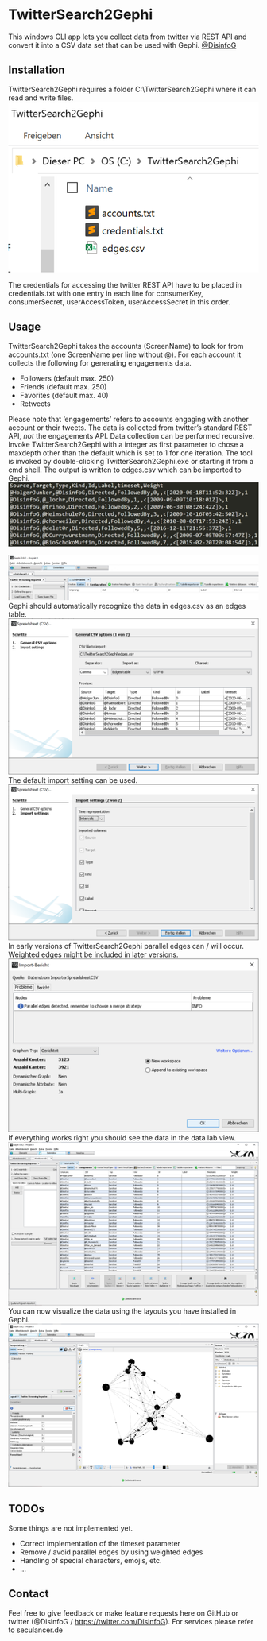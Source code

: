 # TwitterSearch2Gephi
This windows CLI app lets you collect data from twitter via REST API and convert it into a CSV data set that can be used with Gephi.
[@DisinfoG](https://twitter.com/DisinfoG)

## Installation
TwitterSearch2Gephi requires a folder C:\TwitterSearch2Gephi where it can read and write files.
![x](githubimg01.png)

The credentials for accessing the twitter REST API have to be placed in credentials.txt with one entry in each line for consumerKey, consumerSecret, userAccessToken, userAccessSecret in this order.
## Usage
TwitterSearch2Gephi takes the accounts (ScreenName) to look for from accounts.txt (one ScreenName per line without @). For each account it collects the following for generating engagements data.
*	Followers (default max. 250)
*	Friends (default max. 250)
*	Favorites (default max. 40)
*	Retweets

Please note that ‘engagements’ refers to accounts engaging with another account or their tweets. The data is collected from twitter’s standard REST API, _not_ the engagements API.
Data collection can be performed recursive. Invoke TwitterSearch2Gephi with a integer as first parameter to chose a maxdepth other than the default which is set to 1 for one iteration.
The tool is invoked by double-clicking TwitterSearch2Gephi.exe or starting it from a cmd shell. The output is written to edges.csv which can be imported to Gephi.
![x](githubimg02.png)

![x](githubimg03.png)
Gephi should automatically recognize the data in edges.csv as an edges table.
![x](githubimg04.png)
The default import setting can be used.
![x](githubimg05.png)
In early versions of TwitterSearch2Gephi parallel edges can / will occur. Weighted edges might be included in later versions.
![x](githubimg06.png)
If everything works right you should see the data in the data lab view.
![x](githubimg07.png)
You can now visualize the data using the layouts you have installed in Gephi.
![x](githubimg08.png)
## TODOs
Some things are not implemented yet.
*	Correct implementation of the timeset parameter
*	Remove / avoid parallel edges by using weighted edges
*	Handling of special characters, emojis, etc.
*	…
## Contact
Feel free to give feedback or make feature requests here on GitHub or twitter (@DisinfoG / https://twitter.com/DisinfoG).
For services please refer to seculancer.de
